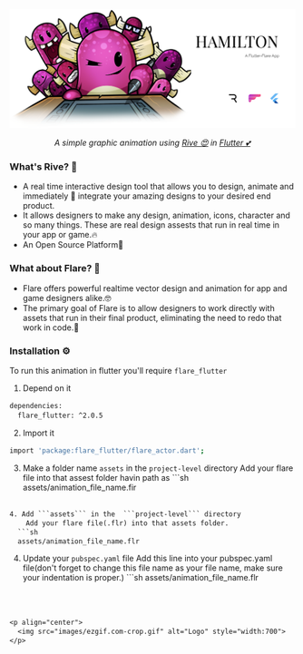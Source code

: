 
<p align="center">
  <a href="https://github.com/Singh-Shivani/Hamilton_Flare">
    <img src="images/final grroup.png" alt="Logo" style="width:500"> 
  </a>
</p>

<p align ="center"> 
<i>A simple graphic animation using <a href="https://rive.app/">Rive 😍</a>  in <a href="https://flutter.dev/">Flutter 💕</a> </i>
<br>

### What's Rive? 🤔

  - A real time interactive design tool that allows you to design, animate and immediately 🤩 integrate your amazing designs to your desired end product.
  - It allows designers to make any design, animation, icons, character and so many things. These are real design assests that run in real time in your app or game.🔥
  - An Open Source Platform🖤
  
  
### What about Flare? 👀

  - Flare offers powerful realtime vector design and animation for app and game designers alike.🤓
  - The primary goal of Flare is to allow designers to work directly with assets that run in their final product, eliminating the need to redo that work in code.🦾
  
  
### Installation ⚙️
 To run this animation in flutter you'll require ```flare_flutter```
   1. Depend on it
   ```sh
   dependencies:
     flare_flutter: ^2.0.5
```
  
  2. Import it
  ```sh
  import 'package:flare_flutter/flare_actor.dart';
``` 

  3. Make a folder name ```assets``` in the  ```project-level``` directory
      Add your flare file into that assest folder havin path as
    ```sh
    assets/animation_file_name.fir
  ```
  
  4. Add ```assets``` in the  ```project-level``` directory
      Add your flare file(.flr) into that assets folder.
    ```sh
    assets/animation_file_name.flr 
  ```
   4. Update your ```pubspec.yaml``` file
      Add this line into your pubspec.yaml file(don't forget to change this file name as your file name, make sure your indentation is proper.)
    ```sh
    assets/animation_file_name.flr 
  ```
  
    

  <p align="center">
    <img src="images/ezgif.com-crop.gif" alt="Logo" style="width:700"> 
</p>
